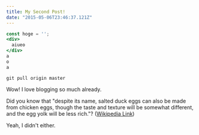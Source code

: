 ```yaml
---
title: My Second Post!
date: "2015-05-06T23:46:37.121Z"
---
```


```jsx:title=hoge.jsx
const hoge = '';
<div>
  aiueo
</div>
a
o
a
```

```shell
git pull origin master
```

Wow! I love blogging so much already.

Did you know that "despite its name, salted duck eggs can also be made from
chicken eggs, though the taste and texture will be somewhat different, and the
egg yolk will be less rich."?
([Wikipedia Link](https://en.wikipedia.org/wiki/Salted_duck_egg))

Yeah, I didn't either.
